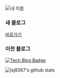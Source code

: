 ![내 이름](https://capsule-render.vercel.app/api?type=waving&color=random&height=180&section=footer&text=Seung%20Jae%20Lee&fontColor=ffffff&fontSize=70)

### 새 블로그
[바로가기](https://lsj8367.tistory.com)

### 이전 블로그
[![Tech Blog Badge](https://velog-readme-stats.vercel.app/api/badge?name=lsj8367)](https://velog.io/@lsj8367)

![lsj8367's github stats](https://github-readme-stats.vercel.app/api?username=lsj8367&show_icons=true&theme=tokyonight)

